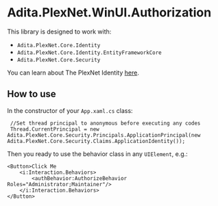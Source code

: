 # Adita.PlexNet.WinUI.Authorization

This library is designed to work with:
- `Adita.PlexNet.Core.Identity`
- `Adita.PlexNet.Core.Identity.EntityFrameworkCore`
- `Adita.PlexNet.Core.Security`

You can learn about The PlexNet Identity [here](https://github.com/sans-eng/Adita.PlexNet.Core.Identity).

## How to use

In the constructor of your `App.xaml.cs` class:

```
 //Set thread principal to anonymous before executing any codes
 Thread.CurrentPrincipal = new Adita.PlexNet.Core.Security.Principals.ApplicationPrincipal(new Adita.PlexNet.Core.Security.Claims.ApplicationIdentity());
```

Then you ready to use the behavior class in any `UIElement`, e.g.:
```
<Button>Click Me
    <i:Interaction.Behaviors>
        <authBehavior:AuthorizeBehavior Roles="Administrator;Maintainer"/>
    </i:Interaction.Behaviors>
</Button>
```